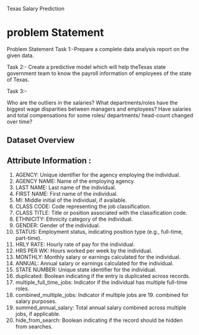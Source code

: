  Texas Salary Prediction

# problem Statement
 Problem Statement
Task 1:-Prepare a complete data analysis report on the given data.

Task 2:- Create a predictive model which will help theTexas state government team to know the payroll information of employees of the state of Texas.

Task 3:-

Who are the outliers in the salaries?
What departments/roles have the biggest wage disparities between managers and employees?
Have salaries and total compensations for some roles/ departments/ head-count changed over time?

 ## Dataset Overview

## Attribute Information :

1. AGENCY: Unique identifier for the agency employing the individual.
2. AGENCY NAME: Name of the employing agency.
3. LAST NAME: Last name of the individual.
4. FIRST NAME: First name of the individual.
5. MI: Middle initial of the individual, if available.
6. CLASS CODE: Code representing the job classification.
7. CLASS TITLE: Title or position associated with the classification code.
8. ETHNICITY: Ethnicity category of the individual.
9. GENDER: Gender of the individual.
10. STATUS: Employment status, indicating position type (e.g., full-time, part-time).
11. HRLY RATE: Hourly rate of pay for the individual.
12. HRS PER WK: Hours worked per week by the individual.
13. MONTHLY: Monthly salary or earnings calculated for the individual.
14. ANNUAL: Annual salary or earnings calculated for the individual.
15. STATE NUMBER: Unique state identifier for the individual.
16. duplicated: Boolean indicating if the entry is duplicated across records.
17. multiple_full_time_jobs: Indicator if the individual has multiple full-time roles.
18.  combined_multiple_jobs: Indicator if multiple jobs are 19. combined for salary purposes.
20. summed_annual_salary: Total annual salary combined across multiple jobs, if applicable.
21. hide_from_search: Boolean indicating if the record should be hidden from searches.
